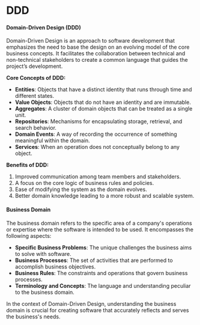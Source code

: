 # DDD

#### Domain-Driven Design (DDD)

Domain-Driven Design is an approach to software development that emphasizes the need to base the design on an evolving model of the core business concepts. It facilitates the collaboration between technical and non-technical stakeholders to create a common language that guides the project’s development.

**Core Concepts of DDD:**

* **Entities**: Objects that have a distinct identity that runs through time and different states.
* **Value Objects**: Objects that do not have an identity and are immutable.
* **Aggregates**: A cluster of domain objects that can be treated as a single unit.
* **Repositories**: Mechanisms for encapsulating storage, retrieval, and search behavior.
* **Domain Events**: A way of recording the occurrence of something meaningful within the domain.
* **Services**: When an operation does not conceptually belong to any object.

**Benefits of DDD:**

1. Improved communication among team members and stakeholders.
2. A focus on the core logic of business rules and policies.
3. Ease of modifying the system as the domain evolves.
4. Better domain knowledge leading to a more robust and scalable system.

#### Business Domain

The business domain refers to the specific area of a company's operations or expertise where the software is intended to be used. It encompasses the following aspects:

* **Specific Business Problems**: The unique challenges the business aims to solve with software.
* **Business Processes**: The set of activities that are performed to accomplish business objectives.
* **Business Rules**: The constraints and operations that govern business processes.
* **Terminology and Concepts**: The language and understanding peculiar to the business domain.

In the context of Domain-Driven Design, understanding the business domain is crucial for creating software that accurately reflects and serves the business's needs.
